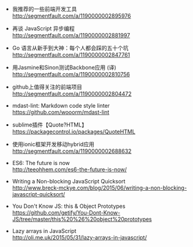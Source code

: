 *  我推荐的一些前端开发工具  
http://segmentfault.com/a/1190000002895976

*  再谈 JavaScript 异步编程  
http://segmentfault.com/a/1190000002881997

*  Go 语言从新手到大神：每个人都会踩的五十个坑  
http://segmentfault.com/a/1190000002847761

*  用Jasmine和Sinon测试Backbone应用 (译)  
http://segmentfault.com/a/1190000002810756

*  github上值得关注的前端项目  
http://segmentfault.com/a/1190000002804472

*  mdast-lint: Markdown code style linter  
https://github.com/wooorm/mdast-lint

*  sublime插件【Quote?HTML】  
https://packagecontrol.io/packages/QuoteHTML

*  使用ionic框架开发移动hybrid应用  
http://segmentfault.com/a/1190000002688632

*  ES6: The future is now  
http://teeohhem.com/es6-the-future-is-now/

*  Writing a Non-blocking JavaScript Quicksort  
http://www.breck-mckye.com/blog/2015/06/writing-a-non-blocking-javascript-quicksort/

*  You Don't Know JS: this & Object Prototypes  
https://github.com/getify/You-Dont-Know-JS/tree/master/this%20%26%20object%20prototypes

*  Lazy arrays in JavaScript  
http://oli.me.uk/2015/05/31/lazy-arrays-in-javascript/
